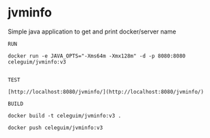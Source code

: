 # jvminfo

Simple java application to get and print docker/server name


```shell
RUN

docker run -e JAVA_OPTS="-Xms64m -Xmx128m" -d -p 8080:8080 celeguim/jvminfo:v3


```

```shell
TEST

[http://localhost:8080/jvminfo/](http://localhost:8080/jvminfo/)
```

```shell
BUILD

docker build -t celeguim/jvminfo:v3 .

docker push celeguim/jvminfo:v3
```
